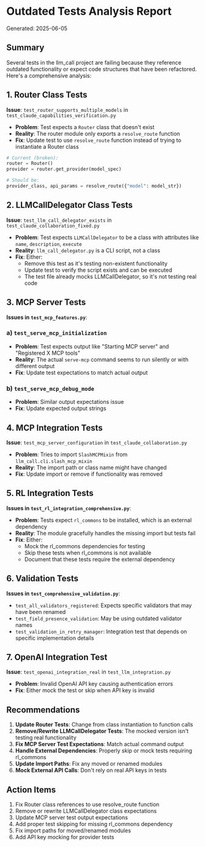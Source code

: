 # Outdated Tests Analysis Report

Generated: 2025-06-05

## Summary

Several tests in the llm_call project are failing because they reference outdated functionality or expect code structures that have been refactored. Here's a comprehensive analysis:

## 1. Router Class Tests

**Issue**: `test_router_supports_multiple_models` in `test_claude_capabilities_verification.py`
- **Problem**: Test expects a `Router` class that doesn't exist
- **Reality**: The router module only exports a `resolve_route` function
- **Fix**: Update test to use `resolve_route` function instead of trying to instantiate a Router class

```python
# Current (broken):
router = Router()
provider = router.get_provider(model_spec)

# Should be:
provider_class, api_params = resolve_route({"model": model_str})
```

## 2. LLMCallDelegator Class Tests

**Issue**: `test_llm_call_delegator_exists` in `test_claude_collaboration_fixed.py`
- **Problem**: Test expects `LLMCallDelegator` to be a class with attributes like `name`, `description`, `execute`
- **Reality**: `llm_call_delegator.py` is a CLI script, not a class
- **Fix**: Either:
  - Remove this test as it's testing non-existent functionality
  - Update test to verify the script exists and can be executed
  - The test file already mocks LLMCallDelegator, so it's not testing real code

## 3. MCP Server Tests

**Issues in `test_mcp_features.py`**:

### a) `test_serve_mcp_initialization`
- **Problem**: Test expects output like "Starting MCP server" and "Registered X MCP tools"
- **Reality**: The actual `serve-mcp` command seems to run silently or with different output
- **Fix**: Update test expectations to match actual output

### b) `test_serve_mcp_debug_mode`
- **Problem**: Similar output expectations issue
- **Fix**: Update expected output strings

## 4. MCP Integration Tests

**Issue**: `test_mcp_server_configuration` in `test_claude_collaboration.py`
- **Problem**: Tries to import `SlashMCPMixin` from `llm_call.cli.slash_mcp_mixin`
- **Reality**: The import path or class name might have changed
- **Fix**: Update import or remove if functionality was removed

## 5. RL Integration Tests

**Issues in `test_rl_integration_comprehensive.py`**:
- **Problem**: Tests expect `rl_commons` to be installed, which is an external dependency
- **Reality**: The module gracefully handles the missing import but tests fail
- **Fix**: Either:
  - Mock the rl_commons dependencies for testing
  - Skip these tests when rl_commons is not available
  - Document that these tests require the external dependency

## 6. Validation Tests

**Issues in `test_comprehensive_validation.py`**:
- `test_all_validators_registered`: Expects specific validators that may have been renamed
- `test_field_presence_validation`: May be using outdated validator names
- `test_validation_in_retry_manager`: Integration test that depends on specific implementation details

## 7. OpenAI Integration Test

**Issue**: `test_openai_integration_real` in `test_llm_integration.py`
- **Problem**: Invalid OpenAI API key causing authentication errors
- **Fix**: Either mock the test or skip when API key is invalid

## Recommendations

1. **Update Router Tests**: Change from class instantiation to function calls
2. **Remove/Rewrite LLMCallDelegator Tests**: The mocked version isn't testing real functionality
3. **Fix MCP Server Test Expectations**: Match actual command output
4. **Handle External Dependencies**: Properly skip or mock tests requiring rl_commons
5. **Update Import Paths**: Fix any moved or renamed modules
6. **Mock External API Calls**: Don't rely on real API keys in tests

## Action Items

1. Fix Router class references to use resolve_route function
2. Remove or rewrite LLMCallDelegator class expectations
3. Update MCP server test output expectations
4. Add proper test skipping for missing rl_commons dependency
5. Fix import paths for moved/renamed modules
6. Add API key mocking for provider tests